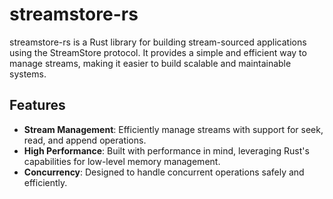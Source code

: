 # streamstore-rs

streamstore-rs is a Rust library for building stream-sourced applications using the StreamStore protocol. It provides a simple and efficient way to manage streams, making it easier to build scalable and maintainable systems.

## Features
- **Stream Management**: Efficiently manage streams with support for seek, read, and append operations.
- **High Performance**: Built with performance in mind, leveraging Rust's capabilities for low-level memory management.
- **Concurrency**: Designed to handle concurrent operations safely and efficiently.